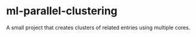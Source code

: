 # ml-parallel-clustering
A small project that creates clusters of related entries using multiple cores.
